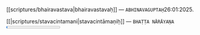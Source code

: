 [[scriptures/bhairavastava|bhairavastavaḥ]] — `ABHINAVAGUPTAḤ`26:01:2025.

[[|scriptures/stavacintamani|stavacintāmaṇiḥ]] — `BHAṬṬA NĀRĀYAṆA`<progress id="file" max="100" value="01">01%</progress>

